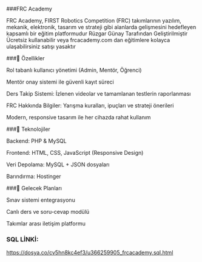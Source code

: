 ###FRC Academy

FRC Academy, FIRST Robotics Competition (FRC) takımlarının yazılım, mekanik, elektronik, tasarım ve strateji gibi alanlarda gelişmesini hedefleyen kapsamlı bir eğitim platformudur Rüzgar Günay Tarafından Geliştirilmiştir Ücretsiz kullanabilir veya frcacademy.com dan eğitimlere kolayca ulaşabilirsiniz satışı yasaktır

###🔧 Özellikler

Rol tabanlı kullanıcı yönetimi (Admin, Mentör, Öğrenci)

Mentör onay sistemi ile güvenli kayıt süreci

Ders Takip Sistemi: İzlenen videolar ve tamamlanan testlerin raporlanması

FRC Hakkında Bilgiler: Yarışma kuralları, ipuçları ve strateji önerileri

Modern, responsive tasarım ile her cihazda rahat kullanım

###📌 Teknolojiler

Backend: PHP & MySQL

Frontend: HTML, CSS, JavaScript (Responsive Design)

Veri Depolama: MySQL + JSON dosyaları

Barındırma: Hostinger

###🚀 Gelecek Planları

Sınav sistemi entegrasyonu

Canlı ders ve soru-cevap modülü

Takımlar arası iletişim platformu


### SQL LİNKİ:
https://dosya.co/cv5hn8kc4ef3/u366259905_frcacademy.sql.html
